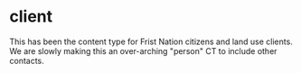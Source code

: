 client
======

This has been the content type for Frist Nation citizens and land use clients. We are slowly making this an over-arching "person" CT to include other contacts.

